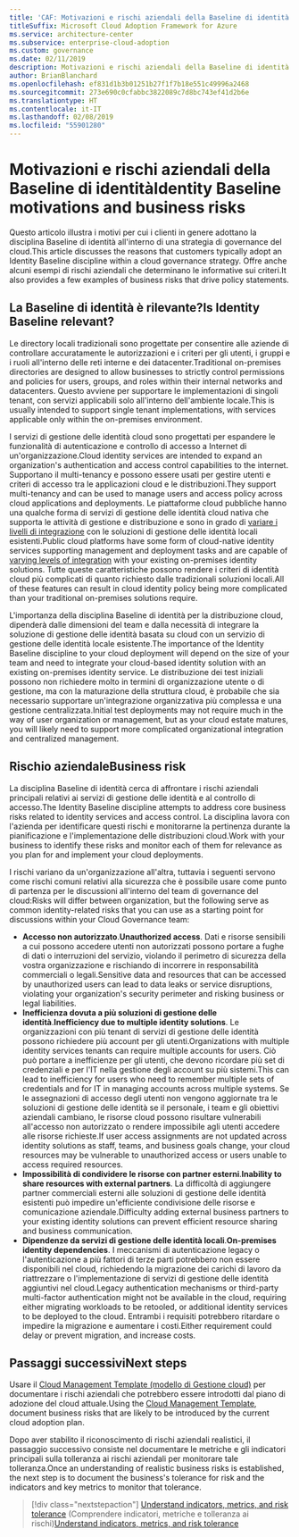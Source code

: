 ```yaml
---
title: 'CAF: Motivazioni e rischi aziendali della Baseline di identità'
titleSuffix: Microsoft Cloud Adoption Framework for Azure
ms.service: architecture-center
ms.subservice: enterprise-cloud-adoption
ms.custom: governance
ms.date: 02/11/2019
description: Motivazioni e rischi aziendali della Baseline di identità
author: BrianBlanchard
ms.openlocfilehash: ef831d1b3b01251b27f1f7b18e551c49996a2468
ms.sourcegitcommit: 273e690c0cfabbc3822089c7d8bc743ef41d2b6e
ms.translationtype: HT
ms.contentlocale: it-IT
ms.lasthandoff: 02/08/2019
ms.locfileid: "55901280"
---
```

# <a name="identity-baseline-motivations-and-business-risks"></a><span data-ttu-id="3fed3-103">Motivazioni e rischi aziendali della Baseline di identità</span><span class="sxs-lookup"><span data-stu-id="3fed3-103">Identity Baseline motivations and business risks</span></span>

<span data-ttu-id="3fed3-104">Questo articolo illustra i motivi per cui i clienti in genere adottano la disciplina Baseline di identità all'interno di una strategia di governance del cloud.</span><span class="sxs-lookup"><span data-stu-id="3fed3-104">This article discusses the reasons that customers typically adopt an Identity Baseline discipline within a cloud governance strategy.</span></span> <span data-ttu-id="3fed3-105">Offre anche alcuni esempi di rischi aziendali che determinano le informative sui criteri.</span><span class="sxs-lookup"><span data-stu-id="3fed3-105">It also provides a few examples of business risks that drive policy statements.</span></span>

<!-- markdownlint-disable MD026 -->

## <a name="is-identity-baseline-relevant"></a><span data-ttu-id="3fed3-106">La Baseline di identità è rilevante?</span><span class="sxs-lookup"><span data-stu-id="3fed3-106">Is Identity Baseline relevant?</span></span>

<span data-ttu-id="3fed3-107">Le directory locali tradizionali sono progettate per consentire alle aziende di controllare accuratamente le autorizzazioni e i criteri per gli utenti, i gruppi e i ruoli all'interno delle reti interne e dei datacenter.</span><span class="sxs-lookup"><span data-stu-id="3fed3-107">Traditional on-premises directories are designed to allow businesses to strictly control permissions and policies for users, groups, and roles within their internal networks and datacenters.</span></span> <span data-ttu-id="3fed3-108">Questo avviene per supportare le implementazioni di singoli tenant, con servizi applicabili solo all'interno dell'ambiente locale.</span><span class="sxs-lookup"><span data-stu-id="3fed3-108">This is usually intended to support single tenant implementations, with services applicable only within the on-premises environment.</span></span>

<span data-ttu-id="3fed3-109">I servizi di gestione delle identità cloud sono progettati per espandere le funzionalità di autenticazione e controllo di accesso a Internet di un'organizzazione.</span><span class="sxs-lookup"><span data-stu-id="3fed3-109">Cloud identity services are intended to expand an organization's authentication and access control capabilities to the internet.</span></span> <span data-ttu-id="3fed3-110">Supportano il multi-tenancy e possono essere usati per gestire utenti e criteri di accesso tra le applicazioni cloud e le distribuzioni.</span><span class="sxs-lookup"><span data-stu-id="3fed3-110">They support multi-tenancy and can be used to manage users and access policy across cloud applications and deployments.</span></span> <span data-ttu-id="3fed3-111">Le piattaforme cloud pubbliche hanno una qualche forma di servizi di gestione delle identità cloud nativa che supporta le attività di gestione e distribuzione e sono in grado di [variare i livelli di integrazione](../../decision-guides/identity/overview.md) con le soluzioni di gestione delle identità locali esistenti.</span><span class="sxs-lookup"><span data-stu-id="3fed3-111">Public cloud platforms have some form of cloud-native identity services supporting management and deployment tasks and are capable of [varying levels of integration](../../decision-guides/identity/overview.md) with your existing on-premises identity solutions.</span></span> <span data-ttu-id="3fed3-112">Tutte queste caratteristiche possono rendere i criteri di identità cloud più complicati di quanto richiesto dalle tradizionali soluzioni locali.</span><span class="sxs-lookup"><span data-stu-id="3fed3-112">All of these features can result in cloud identity policy being more complicated than your traditional on-premises solutions require.</span></span>

<span data-ttu-id="3fed3-113">L'importanza della disciplina Baseline di identità per la distribuzione cloud, dipenderà dalle dimensioni del team e dalla necessità di integrare la soluzione di gestione delle identità basata su cloud con un servizio di gestione delle identità locale esistente.</span><span class="sxs-lookup"><span data-stu-id="3fed3-113">The importance of the Identity Baseline discipline to your cloud deployment will depend on the size of your team and need to integrate your cloud-based identity solution with an existing on-premises identity service.</span></span> <span data-ttu-id="3fed3-114">Le distribuzione dei test iniziali possono non richiedere molto in termini di organizzazione utente o di gestione, ma con la maturazione della struttura cloud, è probabile che sia necessario supportare un'integrazione organizzativa più complessa e una gestione centralizzata.</span><span class="sxs-lookup"><span data-stu-id="3fed3-114">Initial test deployments may not require much in the way of user organization or management, but as your cloud estate matures, you will likely need to support more complicated organizational integration and centralized management.</span></span>

## <a name="business-risk"></a><span data-ttu-id="3fed3-115">Rischio aziendale</span><span class="sxs-lookup"><span data-stu-id="3fed3-115">Business risk</span></span>

<span data-ttu-id="3fed3-116">La disciplina Baseline di identità cerca di affrontare i rischi aziendali principali relativi ai servizi di gestione delle identità e al controllo di accesso.</span><span class="sxs-lookup"><span data-stu-id="3fed3-116">The Identity Baseline discipline attempts to address core business risks related to identity services and access control.</span></span> <span data-ttu-id="3fed3-117">La disciplina lavora con l'azienda per identificare questi rischi e monitorarne la pertinenza durante la pianificazione e l'implementazione delle distribuzioni cloud.</span><span class="sxs-lookup"><span data-stu-id="3fed3-117">Work with your business to identify these risks and monitor each of them for relevance as you plan for and implement your cloud deployments.</span></span>

<span data-ttu-id="3fed3-118">I rischi variano da un'organizzazione all'altra, tuttavia i seguenti servono come rischi comuni relativi alla sicurezza che è possibile usare come punto di partenza per le discussioni all'interno del team di governance del cloud:</span><span class="sxs-lookup"><span data-stu-id="3fed3-118">Risks will differ between organization, but the following serve as common identity-related risks that you can use as a starting point for discussions within your Cloud Governance team:</span></span>

- <span data-ttu-id="3fed3-119">**Accesso non autorizzato**.</span><span class="sxs-lookup"><span data-stu-id="3fed3-119">**Unauthorized access**.</span></span> <span data-ttu-id="3fed3-120">Dati e risorse sensibili a cui possono accedere utenti non autorizzati possono portare a fughe di dati o interruzioni del servizio, violando il perimetro di sicurezza della vostra organizzazione e rischiando di incorrere in responsabilità commerciali o legali.</span><span class="sxs-lookup"><span data-stu-id="3fed3-120">Sensitive data and resources that can be accessed by unauthorized users can lead to data leaks or service disruptions, violating your organization's security perimeter and risking business or legal liabilities.</span></span>
- <span data-ttu-id="3fed3-121">**Inefficienza dovuta a più soluzioni di gestione delle identità**.</span><span class="sxs-lookup"><span data-stu-id="3fed3-121">**Inefficiency due to multiple identity solutions**.</span></span> <span data-ttu-id="3fed3-122">Le organizzazioni con più tenant di servizi di gestione delle identità possono richiedere più account per gli utenti.</span><span class="sxs-lookup"><span data-stu-id="3fed3-122">Organizations with multiple identity services tenants can require multiple accounts for users.</span></span> <span data-ttu-id="3fed3-123">Ciò può portare a inefficienze per gli utenti, che devono ricordare più set di credenziali e per l'IT nella gestione degli account su più sistemi.</span><span class="sxs-lookup"><span data-stu-id="3fed3-123">This can lead to inefficiency for users who need to remember multiple sets of credentials and for IT in managing accounts across multiple systems.</span></span> <span data-ttu-id="3fed3-124">Se le assegnazioni di accesso degli utenti non vengono aggiornate tra le soluzioni di gestione delle identità se il personale, i team e gli obiettivi aziendali cambiano, le risorse cloud possono risultare vulnerabili all'accesso non autorizzato o rendere impossibile agli utenti accedere alle risorse richieste.</span><span class="sxs-lookup"><span data-stu-id="3fed3-124">If user access assignments are not updated across identity solutions as staff, teams, and business goals change, your cloud resources may be vulnerable to unauthorized access or users unable to access required resources.</span></span>
- <span data-ttu-id="3fed3-125">**Impossibilità di condividere le risorse con partner esterni**.</span><span class="sxs-lookup"><span data-stu-id="3fed3-125">**Inability to share resources with external partners**.</span></span> <span data-ttu-id="3fed3-126">La difficoltà di aggiungere partner commerciali esterni alle soluzioni di gestione delle identità esistenti può impedire un'efficiente condivisione delle risorse e comunicazione aziendale.</span><span class="sxs-lookup"><span data-stu-id="3fed3-126">Difficulty adding external business partners to your existing identity solutions can prevent efficient resource sharing and business communication.</span></span>
- <span data-ttu-id="3fed3-127">**Dipendenze da servizi di gestione delle identità locali**.</span><span class="sxs-lookup"><span data-stu-id="3fed3-127">**On-premises identity dependencies**.</span></span> <span data-ttu-id="3fed3-128">I meccanismi di autenticazione legacy o l'autenticazione a più fattori di terze parti potrebbero non essere disponibili nel cloud, richiedendo la migrazione dei carichi di lavoro da riattrezzare o l'implementazione di servizi di gestione delle identità aggiuntivi nel cloud.</span><span class="sxs-lookup"><span data-stu-id="3fed3-128">Legacy authentication mechanisms or third-party multi-factor authentication might not be available in the cloud, requiring either migrating workloads to be retooled, or additional identity services to be deployed to the cloud.</span></span> <span data-ttu-id="3fed3-129">Entrambi i requisiti potrebbero ritardare o impedire la migrazione e aumentare i costi.</span><span class="sxs-lookup"><span data-stu-id="3fed3-129">Either requirement could delay or prevent migration, and increase costs.</span></span>

## <a name="next-steps"></a><span data-ttu-id="3fed3-130">Passaggi successivi</span><span class="sxs-lookup"><span data-stu-id="3fed3-130">Next steps</span></span>

<span data-ttu-id="3fed3-131">Usare il [Cloud Management Template (modello di Gestione cloud)](./template.md) per documentare i rischi aziendali che potrebbero essere introdotti dal piano di adozione del cloud attuale.</span><span class="sxs-lookup"><span data-stu-id="3fed3-131">Using the [Cloud Management Template](./template.md), document business risks that are likely to be introduced by the current cloud adoption plan.</span></span>

<span data-ttu-id="3fed3-132">Dopo aver stabilito il riconoscimento di rischi aziendali realistici, il passaggio successivo consiste nel documentare le metriche e gli indicatori principali sulla tolleranza ai rischi aziendali per monitorare tale tolleranza.</span><span class="sxs-lookup"><span data-stu-id="3fed3-132">Once an understanding of realistic business risks is established, the next step is to document the business's tolerance for risk and the indicators and key metrics to monitor that tolerance.</span></span>

> [!div class="nextstepaction"]
> <span data-ttu-id="3fed3-133">[Understand indicators, metrics, and risk tolerance](./metrics-tolerance.md) (Comprendere indicatori, metriche e tolleranza ai rischi)</span><span class="sxs-lookup"><span data-stu-id="3fed3-133">[Understand indicators, metrics, and risk tolerance](./metrics-tolerance.md)</span></span>